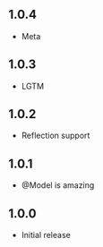 ## 1.0.4

* Meta

## 1.0.3

* LGTM

## 1.0.2

* Reflection support

## 1.0.1

* @Model is amazing

## 1.0.0

* Initial release
